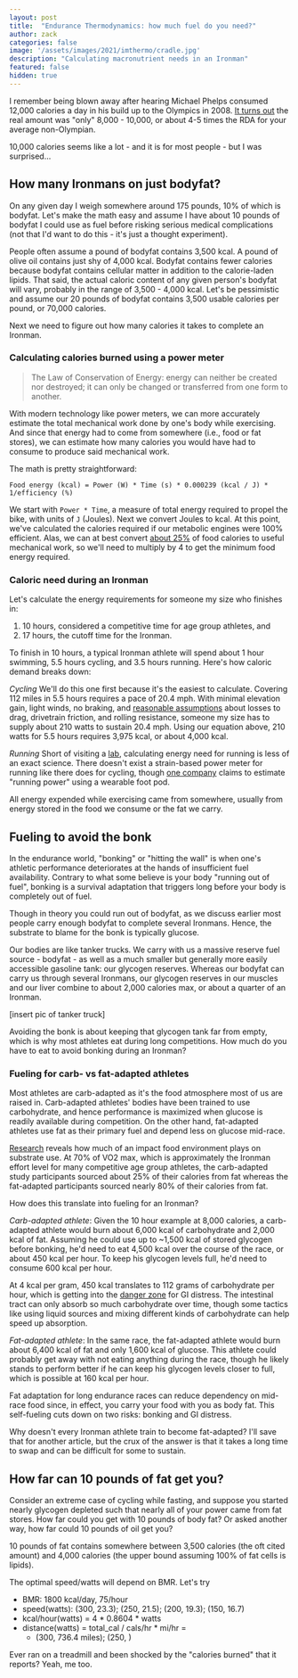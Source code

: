 ```yaml
---
layout: post
title:  "Endurance Thermodynamics: how much fuel do you need?"
author: zack
categories: false
image: '/assets/images/2021/imthermo/cradle.jpg'
description: "Calculating macronutrient needs in an Ironman"
featured: false
hidden: true
---
```


I remember being blown away after hearing Michael Phelps consumed 12,000 calories a day in his build up to the Olympics in 2008. [It turns out](http://www.thepostgame.com/michael-phelps-debunks-12000-calorie-diet-myth) the real amount was "only" 8,000 - 10,000, or about 4-5 times the RDA for your average non-Olympian.

10,000 calories seems like a lot - and it is for most people - but I was surprised...

## How many Ironmans on just bodyfat?

On any given day I weigh somewhere around 175 pounds, 10% of which is bodyfat. Let's make the math easy and assume I have about 10 pounds of bodyfat I could use as fuel before risking serious medical complications (not that I'd want to do this - it's just a thought experiment).

People often assume a pound of bodyfat contains 3,500 kcal. A pound of olive oil contains just shy of 4,000 kcal. Bodyfat contains fewer calories because bodyfat contains cellular matter in addition to the calorie-laden lipids. That said, the actual caloric content of any given person's bodyfat will vary, probably in the range of 3,500 - 4,000 kcal. Let's be pessimistic and assume our 20 pounds of bodyfat contains 3,500 usable calories per pound, or 70,000 calories.

Next we need to figure out how many calories it takes to complete an Ironman.

### Calculating calories burned using a power meter

> The Law of Conservation of Energy: energy can neither be created nor destroyed; it can only be changed or transferred from one form to another.

With modern technology like power meters, we can more accurately estimate the total mechanical work done by one's body while exercising. And since that energy had to come from somewhere (i.e., food or fat stores), we can estimate how many calories you would have had to consume to produce said mechanical work.

The math is pretty straightforward:

`Food energy (kcal) = Power (W) * Time (s) * 0.000239 (kcal / J) * 1/efficiency (%)`

We start with `Power * Time`, a measure of total energy required to propel the bike, with units of `J` (Joules). Next we convert Joules to kcal. At this point, we've calculated the calories required if our metabolic engines were 100% efficient. Alas, we can at best convert [about 25%](https://link.springer.com/article/10.1007/s00421-010-1410-1) of food calories to useful mechanical work, so we'll need to multiply by 4 to get the minimum food energy required.

### Caloric need during an Ironman

Let's calculate the energy requirements for someone my size who finishes in:
1. 10 hours, considered a competitive time for age group athletes, and
2. 17 hours, the cutoff time for the Ironman.

To finish in 10 hours, a typical Ironman athlete will spend about 1 hour swimming, 5.5 hours cycling, and 3.5 hours running. Here's how caloric demand breaks down:

_Cycling_
We'll do this one first because it's the easiest to calculate. Covering 112 miles in 5.5 hours requires a pace of 20.4 mph. With minimal elevation gain, light winds, no braking, and [reasonable assumptions](https://www.gribble.org/cycling/power_v_speed.html) about losses to drag, drivetrain friction, and rolling resistance, someone my size has to supply about 210 watts to sustain 20.4 mph. Using our equation above, 210 watts for 5.5 hours requires 3,975 kcal, or about 4,000 kcal.

_Running_
Short of visiting a [lab](https://sites.udel.edu/coe-engex/2018/03/07/how-it-works-direct-calorimetry/), calculating energy need for running is less of an exact science. There doesn't exist a strain-based power meter for running like there does for cycling, though [one company](https://www.stryd.com/en/) claims to estimate "running power" using a wearable foot pod.





All energy expended while exercising came from somewhere, usually from energy stored in the food we consume or the fat we carry.





## Fueling to avoid the bonk

In the endurance world, "bonking" or "hitting the wall" is when one's athletic performance deteriorates at the hands of insufficient fuel availability. Contrary to what some believe is your body "running out of fuel", bonking is a survival adaptation that triggers long before your body is completely out of fuel.

Though in theory you could run out of bodyfat, as we discuss earlier most people carry enough bodyfat to complete several Ironmans. Hence, the substrate to blame for the bonk is typically glucose.

Our bodies are like tanker trucks. We carry with us a massive reserve fuel source - bodyfat - as well as a much smaller but generally more easily accessible gasoline tank: our glycogen reserves. Whereas our bodyfat can carry us through several Ironmans, our glycogen reserves in our muscles and our liver combine to about 2,000 calories max, or about a quarter of an Ironman.

[insert pic of tanker truck]

Avoiding the bonk is about keeping that glycogen tank far from empty, which is why most athletes eat during long competitions. How much do you have to eat to avoid bonking during an Ironman?

### Fueling for carb- vs fat-adapted athletes

Most athletes are carb-adapted as it's the food atmosphere most of us are raised in. Carb-adapted athletes' bodies have been trained to use carbohydrate, and hence performance is maximized when glucose is readily available during competition. On the other hand, fat-adapted athletes use fat as their primary fuel and depend less on glucose mid-race.

[Research](https://www.sciencedirect.com/science/article/pii/S0026049515003340) reveals how much of an impact food environment plays on substrate use. At 70% of VO2 max, which is approximately the Ironman effort level for many competitive age group athletes, the carb-adapted study participants sourced about 25% of their calories from fat whereas the fat-adapted participants sourced nearly 80% of their calories from fat.

How does this translate into fueling for an Ironman?

_Carb-adapted athlete_: Given the 10 hour example at 8,000 calories, a carb-adapted athlete would burn about 6,000 kcal of carbohydrate and 2,000 kcal of fat. Assuming he could use up to ~1,500 kcal of stored glycogen before bonking, he'd need to eat 4,500 kcal over the course of the race, or about 450 kcal per hour. To keep his glycogen levels full, he'd need to consume 600 kcal per hour.

At 4 kcal per gram, 450 kcal translates to 112 grams of carbohydrate per hour, which is getting into the [danger zone](link) for GI distress. The intestinal tract can only absorb so much carbohydrate over time, though some tactics like using liquid sources and mixing different kinds of carbohydrate can help speed up absorption.

_Fat-adapted athlete_: In the same race, the fat-adapted athlete would burn about 6,400 kcal of fat and only 1,600 kcal of glucose. This athlete could probably get away with not eating anything during the race, though he likely stands to perform better if he can keep his glycogen levels closer to full, which is possible at 160 kcal per hour.

Fat adaptation for long endurance races can reduce dependency on mid-race food since, in effect, you carry your food with you as body fat. This self-fueling cuts down on two risks: bonking and GI distress.

Why doesn't every Ironman athlete train to become fat-adapted? I'll save that for another article, but the crux of the answer is that it takes a long time to swap and can be difficult for some to sustain.





## How far can 10 pounds of fat get you? ##

Consider an extreme case of cycling while fasting, and suppose you started nearly glycogen depleted such that nearly all of your power came from fat stores. How far could you get with 10 pounds of body fat? Or asked another way, how far could 10 pounds of oil get you?

10 pounds of fat contains somewhere between 3,500 calories (the oft cited amount) and 4,000 calories (the upper bound assuming 100% of fat cells is lipids).

The optimal speed/watts will depend on BMR. Let's try
- BMR: 1800 kcal/day, 75/hour
- speed(watts): (300, 23.3); (250, 21.5); (200, 19.3); (150, 16.7)
- kcal/hour(watts) = 4 * 0.8604 * watts
- distance(watts) = total_cal / cals/hr * mi/hr =
  - (300, 736.4 miles); (250, )


Ever ran on a treadmill and been shocked by the "calories burned" that it reports? Yeah, me too.
